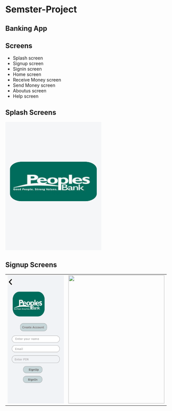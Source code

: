 # Semster-Project
<h2> Banking App</h2>

<h2>Screens</h2>
<ul>
  <li>Splash screen</li>
  <li>Signup screen</li>
  <li>Signin screen</li>
  <li>Home screen</li>
 <li>Receive Money screen</li>
  <li>Send Money screen</li>
  <li>Aboutus screen</li>
  <li>Help screen</li></ul>
  <h2>Splash Screens</h2>
  <img src="https://github.com/mahnoor32/Semster-Project/blob/master/Screenshot/Jazz%20Cash%20App.png" width="300" height="400" />
    <h2>Signup Screens</h2>
    <table>
  <tr>
    <td><img src="https://github.com/mahnoor32/Semster-Project/blob/master/Screenshot/SignUp.png" width="300" height="400" /></td>
    <td><img src="https://github.com/mahnoor32/Semster-Project/blob/master/Screenshot/SignUp%20–%201.png" width="300" height="400" /></td>
  </tr></table>
